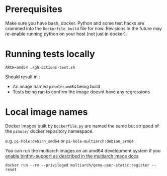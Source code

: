 # Prerequisites 

Make sure you have bash, docker.  Python and some test hacks are crammed into the `Dockerfile_build` file for now.  Revisions in the future may re-enable running python on your host (not just in docker).

# Running tests locally

`ARCH=amd64 ./gh-actions-test.sh`

Should result in :

- An image named `pihole:amd64` being build
- Tests being ran to confirm the image doesnt have any regressions

# Local image names

Docker images built by `Dockerfile.py` are named the same but stripped of the `pihole/` docker repository namespace.

e.g. `pi-hole:debian_amd64` or `pi-hole-multiarch:debian_arm64`

You can run the multiarch images on an amd64 development system if you [enable binfmt-support as described in the multiarch image docs](https://hub.docker.com/r/multiarch/multiarch/debian-debootstrap/)

`docker run --rm --privileged multiarch/qemu-user-static:register --reset`
